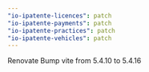 ```yaml
---
"io-ipatente-licences": patch
"io-ipatente-payments": patch
"io-ipatente-practices": patch
"io-ipatente-vehicles": patch
---
```


Renovate Bump vite from 5.4.10 to 5.4.16
